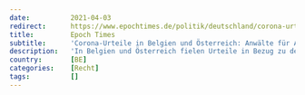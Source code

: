 ```yaml
---
date:          2021-04-03
redirect:      https://www.epochtimes.de/politik/deutschland/corona-urteile-in-belgien-und-oesterreich-anwaelte-fuer-aufklaerung-analysieren-bedeutung-fuer-deutschland-a3484132.html
title:         Epoch Times
subtitle:      'Corona-Urteile in Belgien und Österreich: Anwälte für Aufklärung analysieren Bedeutung für Deutschland'
description:   'In Belgien und Österreich fielen Urteile in Bezug zu den Corona-Maßnahmen der jeweiligen Regierungen, die auch für Deutschland sehr interessant sind. Epoch Times sprach dazu mit den Rechtsanwälten Dr. Alexander Christ und Dr. Reiner Fuellmich.'
country:       [BE]
categories:    [Recht]
tags:          []
---
```

